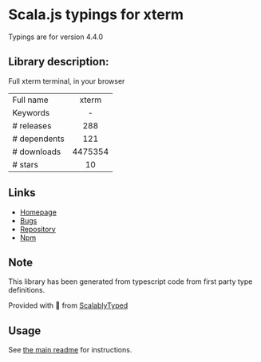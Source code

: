 
# Scala.js typings for xterm

Typings are for version 4.4.0

## Library description:
Full xterm terminal, in your browser

|                    |                 |
| ------------------ | :-------------: |
| Full name          | xterm |
| Keywords           | - |
| # releases         | 288 |
| # dependents       | 121 |
| # downloads        | 4475354 |
| # stars            | 10 |

## Links
- [Homepage](https://github.com/xtermjs/xterm.js#readme)
- [Bugs](https://github.com/xtermjs/xterm.js/issues)
- [Repository](https://github.com/xtermjs/xterm.js)
- [Npm](https://www.npmjs.com/package/xterm)
    


## Note
This library has been generated from typescript code from first party type definitions.

Provided with :purple_heart: from [ScalablyTyped](https://github.com/oyvindberg/ScalablyTyped)

## Usage
See [the main readme](../../readme.md) for instructions.


